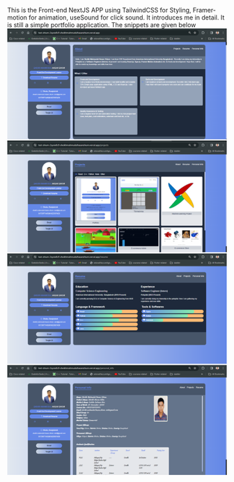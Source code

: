 This is the Front-end NextJS APP using TailwindCSS for Styling, Framer-motion for animation, useSound for click sound. It introduces me in detail. It is still a simple portfolio application.
The snippets are given below
![Slide 1: Page-1](https://github.com/sheikhmahmudulhasanshium/test-shium/blob/main/Snippets/p-1.png)
![Slide 2: Page-2](https://github.com/sheikhmahmudulhasanshium/test-shium/blob/main/Snippets/p-2.png)
![Slide 3: Page-3](https://github.com/sheikhmahmudulhasanshium/test-shium/blob/main/Snippets/p-3.png)
![Slide 4: Page-4](https://github.com/sheikhmahmudulhasanshium/test-shium/blob/main/Snippets/p-4.png)
